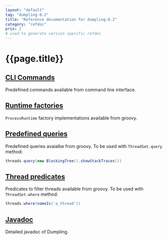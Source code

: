 ```yaml
---
layout: "default"
tag: "dumpling-0.2"
title: "Reference documentation for dumpling-0.2"
category: "refdoc"
prio: 2
# used to generate version specific refdoc
---
```


# {{page.title}}

## [CLI Commands](cliCommands.html)

Predefined commands available from command line interface.

## [Runtime factories](factories.html)

`ProcessRuntime` factory implementations available from groovy.

## [Predefined queries](queries.html)

Predefined queries avaialbe from groovy. To be used with `ThreadSet.query` method:

```groovy
threads.query(new BlockingTree().showStackTraces())
```

## [Thread predicates](threadPredicates.html)

Predicates to filter threads available from groovy. To be used with `ThreadSet.where` method:

```groovy
threads.where(nameIs('a_thread'))
```

## [Javadoc](apidocs/)

Detailed javadoc of Dumpling.
